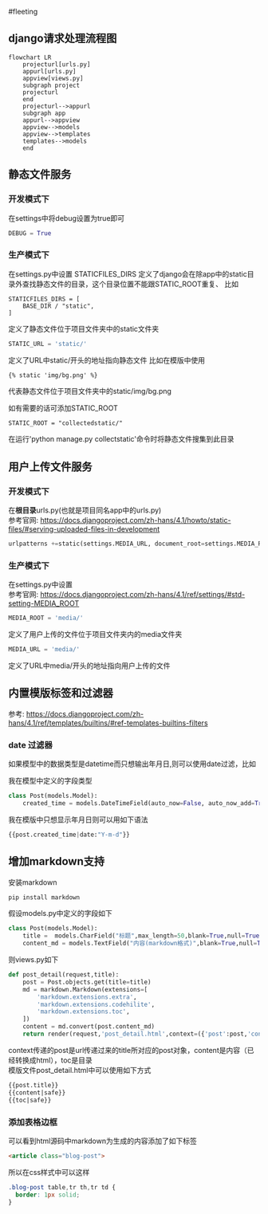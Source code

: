 #fleeting

## django请求处理流程图
```mermaid
flowchart LR
    projecturl[urls.py]
    appurl[urls.py]
    appview[views.py]
    subgraph project
    projecturl
    end
    projecturl-->appurl
    subgraph app
    appurl-->appview
    appview-->models
    appview-->templates
    templates-->models
    end
```
## 静态文件服务
### 开发模式下
在settings中将debug设置为true即可
```python
DEBUG = True
```
### 生产模式下
在settings.py中设置
STATICFILES_DIRS 定义了django会在除app中的static目录外查找静态文件的目录，这个目录位置不能跟STATIC_ROOT重复、
比如
```
STATICFILES_DIRS = [
    BASE_DIR / "static",
]
```
定义了静态文件位于项目文件夹中的static文件夹

```python
STATIC_URL = 'static/'
```
定义了URL中static/开头的地址指向静态文件
比如在模版中使用
```html
{% static 'img/bg.png' %}
```
代表静态文件位于项目文件夹中的static/img/bg.png

如有需要的话可添加STATIC_ROOT
```
STATIC_ROOT = "collectedstatic/"
```
在运行'python manage.py collectstatic'命令时将静态文件搜集到此目录

## 用户上传文件服务
### 开发模式下
在**根目录**urls.py(也就是项目同名app中的urls.py)  
参考官网: https://docs.djangoproject.com/zh-hans/4.1/howto/static-files/#serving-uploaded-files-in-development  
```python
urlpatterns +=static(settings.MEDIA_URL, document_root=settings.MEDIA_ROOT)
```
### 生产模式下
在settings.py中设置  
参考官网: https://docs.djangoproject.com/zh-hans/4.1/ref/settings/#std-setting-MEDIA_ROOT
```python
MEDIA_ROOT = 'media/'
```
定义了用户上传的文件位于项目文件夹内的media文件夹
```python
MEDIA_URL = 'media/'
```
定义了URL中media/开头的地址指向用户上传的文件




## 内置模版标签和过滤器
参考: https://docs.djangoproject.com/zh-hans/4.1/ref/templates/builtins/#ref-templates-builtins-filters
### date 过滤器
如果模型中的数据类型是datetime而只想输出年月日,则可以使用date过滤，比如

我在模型中定义的字段类型
```python
class Post(models.Model):
    created_time = models.DateTimeField(auto_now=False, auto_now_add=True)
```
我在模版中只想显示年月日则可以用如下语法
```python
{{post.created_time|date:"Y-m-d"}}
```

## 增加markdown支持
安装markdown
```python
pip install markdown
```

假设models.py中定义的字段如下
```python
class Post(models.Model):
    title =  models.CharField("标题",max_length=50,blank=True,null=True)
    content_md = models.TextField("内容(markdown格式)",blank=True,null=True)
```
则views.py如下
```python
def post_detail(request,title):
    post = Post.objects.get(title=title)
    md = markdown.Markdown(extensions=[
        'markdown.extensions.extra',
        'markdown.extensions.codehilite',
        'markdown.extensions.toc',
    ])
    content = md.convert(post.content_md)
    return render(request,'post_detail.html',context=({'post':post,'content':content,'toc':md.toc}))
```
context传递的post是url传递过来的title所对应的post对象，content是内容（已经转换成html），toc是目录  
模版文件post_detail.html中可以使用如下方式
```html
{{post.title}}
{{content|safe}}
{{toc|safe}}
```
### 添加表格边框
可以看到html源码中markdown为生成的内容添加了如下标签
```html
<article class="blog-post">
```
所以在css样式中可以这样
```css
.blog-post table,tr th,tr td {
  border: 1px solid;
}
```



